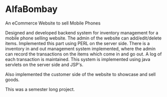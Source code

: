 AlfaBombay
==========

An eCommerce Website to sell Mobile Phones

Designed and developed backend system for inventory management for a mobile phone selling website. The admin of the
website can add/edit/delete items. Implemented this part using PERL on the server side. There is a inventory in and out
management system implemented, where the admin can record the transactions on the items which come in and go out. A log
of each transaction is maintained. This system is implemented using java servlets on the server side and JSP's. 

Also implemented the customer side of the website to showcase and sell goods.

This was a semester long project.
